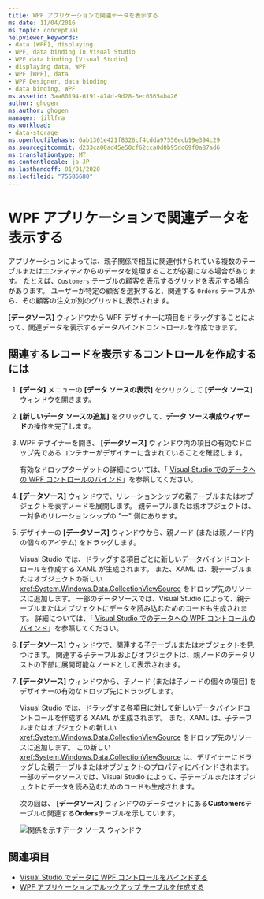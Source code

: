 ```yaml
---
title: WPF アプリケーションで関連データを表示する
ms.date: 11/04/2016
ms.topic: conceptual
helpviewer_keywords:
- data [WPF], displaying
- WPF, data binding in Visual Studio
- WPF data binding [Visual Studio]
- displaying data, WPF
- WPF [WPF], data
- WPF Designer, data binding
- data binding, WPF
ms.assetid: 3aa80194-0191-474d-9d28-5ec05654b426
author: ghogen
ms.author: ghogen
manager: jillfra
ms.workload:
- data-storage
ms.openlocfilehash: 6ab1301e421f8326cf4cdda97556ecb19e394c29
ms.sourcegitcommit: d233ca00ad45e50cf62cca0d0b95dc69f0a87ad6
ms.translationtype: MT
ms.contentlocale: ja-JP
ms.lasthandoff: 01/01/2020
ms.locfileid: "75586680"
---
```

# <a name="display-related-data-in-wpf-applications"></a>WPF アプリケーションで関連データを表示する

アプリケーションによっては、親子関係で相互に関連付けられている複数のテーブルまたはエンティティからのデータを処理することが必要になる場合があります。 たとえば、`Customers` テーブルの顧客を表示するグリッドを表示する場合があります。 ユーザーが特定の顧客を選択すると、関連する `Orders` テーブルから、その顧客の注文が別のグリッドに表示されます。

**[データソース]** ウィンドウから WPF デザイナーに項目をドラッグすることによって、関連データを表示するデータバインドコントロールを作成できます。

## <a name="to-create-controls-that-display-related-records"></a>関連するレコードを表示するコントロールを作成するには

1. **[データ]** メニューの **[データ ソースの表示]** をクリックして **[データ ソース]** ウィンドウを開きます。

2. **[新しいデータ ソースの追加]** をクリックして、**データ ソース構成ウィザード**の操作を完了します。

3. WPF デザイナーを開き、 **[データソース]** ウィンドウ内の項目の有効なドロップ先であるコンテナーがデザイナーに含まれていることを確認します。

     有効なドロップターゲットの詳細については、「 [Visual Studio でのデータへの WPF コントロールのバインド](../data-tools/bind-wpf-controls-to-data-in-visual-studio.md)」を参照してください。

4. **[データソース]** ウィンドウで、リレーションシップの親テーブルまたはオブジェクトを表すノードを展開します。 親テーブルまたは親オブジェクトは、一対多のリレーションシップの "一" 側にあります。

5. デザイナーの **[データソース]** ウィンドウから、親ノード (または親ノード内の個々のアイテム) をドラッグします。

     Visual Studio では、ドラッグする項目ごとに新しいデータバインドコントロールを作成する XAML が生成されます。 また、XAML は、親テーブルまたはオブジェクトの新しい <xref:System.Windows.Data.CollectionViewSource> をドロップ先のリソースに追加します。 一部のデータソースでは、Visual Studio によって、親テーブルまたはオブジェクトにデータを読み込むためのコードも生成されます。 詳細については、「 [Visual Studio でのデータへの WPF コントロールのバインド](../data-tools/bind-wpf-controls-to-data-in-visual-studio.md)」を参照してください。

6. **[データソース]** ウィンドウで、関連する子テーブルまたはオブジェクトを見つけます。 関連する子テーブルおよびオブジェクトは、親ノードのデータリストの下部に展開可能なノードとして表示されます。

7. **[データソース]** ウィンドウから、子ノード (または子ノードの個々の項目) をデザイナーの有効なドロップ先にドラッグします。

     Visual Studio では、ドラッグする各項目に対して新しいデータバインドコントロールを作成する XAML が生成されます。 また、XAML は、子テーブルまたはオブジェクトの新しい <xref:System.Windows.Data.CollectionViewSource> をドロップ先のリソースに追加します。 この新しい <xref:System.Windows.Data.CollectionViewSource> は、デザイナーにドラッグした親テーブルまたはオブジェクトのプロパティにバインドされます。 一部のデータソースでは、Visual Studio によって、子テーブルまたはオブジェクトにデータを読み込むためのコードも生成されます。

     次の図は、 **[データソース]** ウィンドウのデータセットにある**Customers**テーブルの関連する**Orders**テーブルを示しています。

     ![関係を示すデータ ソース ウィンドウ](../data-tools/media/datasources2.gif)

## <a name="see-also"></a>関連項目

- [Visual Studio でデータに WPF コントロールをバインドする](../data-tools/bind-wpf-controls-to-data-in-visual-studio.md)
- [WPF アプリケーションでルックアップ テーブルを作成する](../data-tools/create-lookup-tables-in-wpf-applications.md)
